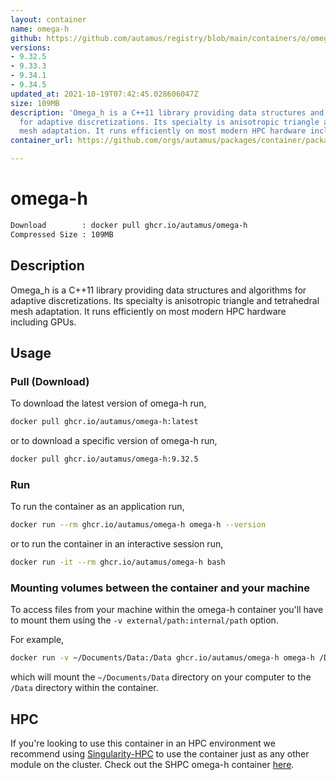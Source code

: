 ```yaml
---
layout: container
name: omega-h
github: https://github.com/autamus/registry/blob/main/containers/o/omega-h/spack.yaml
versions:
- 9.32.5
- 9.33.3
- 9.34.1
- 9.34.5
updated_at: 2021-10-19T07:42:45.028606047Z
size: 109MB
description: 'Omega_h is a C++11 library providing data structures and algorithms
  for adaptive discretizations. Its specialty is anisotropic triangle and tetrahedral
  mesh adaptation. It runs efficiently on most modern HPC hardware including GPUs. '
container_url: https://github.com/orgs/autamus/packages/container/package/omega-h

---
```

# omega-h
```bash 
Download        : docker pull ghcr.io/autamus/omega-h
Compressed Size : 109MB
```

## Description
Omega_h is a C++11 library providing data structures and algorithms for adaptive discretizations. Its specialty is anisotropic triangle and tetrahedral mesh adaptation. It runs efficiently on most modern HPC hardware including GPUs. 

## Usage
### Pull (Download)
To download the latest version of omega-h run,

```bash
docker pull ghcr.io/autamus/omega-h:latest
```

or to download a specific version of omega-h run,

```bash
docker pull ghcr.io/autamus/omega-h:9.32.5
```
### Run
To run the container as an application run,
```bash
docker run --rm ghcr.io/autamus/omega-h omega-h --version
```

or to run the container in an interactive session run,
```bash
docker run -it --rm ghcr.io/autamus/omega-h bash
```

### Mounting volumes between the container and your machine
To access files from your machine within the omega-h container you'll have to mount them using the `-v external/path:internal/path` option.

For example,
```bash
docker run -v ~/Documents/Data:/Data ghcr.io/autamus/omega-h omega-h /Data/myData.csv
```
which will mount the `~/Documents/Data` directory on your computer to the `/Data` directory within the container.

## HPC
If you're looking to use this container in an HPC environment we recommend using [Singularity-HPC](https://singularity-hpc.readthedocs.io) to use the container just as any other module on the cluster. Check out the SHPC omega-h container [here](https://singularityhub.github.io/singularity-hpc/r/ghcr.io-autamus-omega-h/).